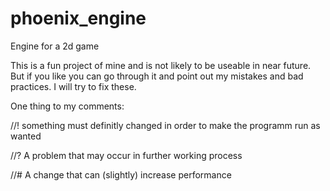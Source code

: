 # phoenix_engine
Engine for a 2d game

This is a fun project of mine and is not likely to be useable in near future.
But if you like you can go through it and point out my mistakes and bad practices. I will try to fix these.



One thing to my comments:

  //! something must definitly changed in order to make the programm run as wanted
  
  //? A problem that may occur in further working process
  
  //# A change that can (slightly) increase performance
